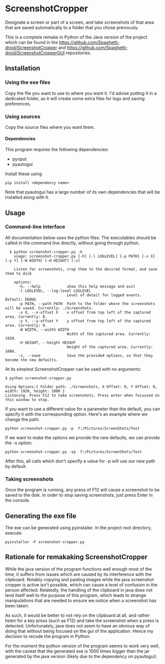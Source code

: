 # ScreenshotCropper

Designate a screen or part of a screen, and take screenshots of that area that are saved automatically to a folder that you chose previously.

This is a complete remake in Python of the Java version of the project which can be found in the https://github.com/Spaghetti-droid/ScreenshotCropper and https://github.com/Spaghetti-droid/ScreenshotCropperGUI repositories.

## Installation
### Using the exe files
Copy the file you want to use to where you want it. I'd advise putting it in a dedicated folder, as it will create some extra files for logs and saving preferences.
### Using sources
Copy the source files where you want them.
#### Dependencies
This program requires the following dependencies:    
- pynput
- pyautogui

Install these using
    
    pip install <dependency name>


Note that pyautogui has a large number of its own dependencies that will be installed along with it.

## Usage

### Command-line interface

All documentation below uses the python files. The executables should be called in the command line directly, without going through python.

      $ python screenshot-cropper.py -h
        usage: screenshot-cropper.py [-h] [-l LOGLEVEL] [-p PATH] [-x X] [-y Y] [-W WIDTH] [-H HEIGHT] [-s]

        Listen for screenshots, crop them to the desired format, and save them to disk

        options:
          -h, --help            show this help message and exit
          -l LOGLEVEL, --log-level LOGLEVEL
                                Level of detail for logged events. Default: DEBUG
          -p PATH, --path PATH  Path to the folder where the screenshots will be saved. Currently: ./Screenshots.
          -x X, --x-offset X    x offset from top left of the captured area. Currently: 0.
          -y Y, --y-offset Y    y offset from top left of the captured area. Currently: 0.
          -W WIDTH, --width WIDTH
                                Width of the captured area. Currently: 1920.
          -H HEIGHT, --height HEIGHT
                                Height of the captured area. Currently: 1080.
          -s, --save            Save the provided options, so that they become the new defaults.

At its simplest ScreenshotCropper can be used with no arguments:
        
    $ python screenshot-cropper.py
    
    Using Options:{ Folder path: ./Screenshots, X Offset: 0, Y Offset: 0, width: 1920, height: 1080 }
    Listening. Press F12 to take screenshots. Press enter when focussed on this window to stop.

If you want to use a different value for a parameter than the default, you can specify it with the corresponding option. Here's an example where we change the path:

    python screenshot-cropper.py -p  f:/Pictures/ScreenShots/Test

If we want to make the options we provide the new defaults, we can provide the -s option:

    python screenshot-cropper.py -sp  f:/Pictures/ScreenShots/Test

After this, all calls which don't specify a value for -p will use our new path by default.

### Taking screenshots

Once the program is running, any press of F12 will cause a screenshot to be saved to the disk. In order to stop saving screenshots, just press Enter in the console.

## Generating the exe file
The exe can be generated using pyinstaller. In the project root directory, execute:
    
    pyinstaller -F screenshot-cropper.py

## Rationale for remakaking ScreenshotCropper
While the java version of the program functions well enough most of the time, it suffers from issues which are caused by its interference with the clipboard. Notably copying and pasting images while the java screenshot cropper is active isn't possible, which can cause a level of confusion in the person affected. Relatedly, the handling of the clipboard in java does not lend itself well to the purpose of this program, which leads to strange manipulations that are needed to ensure we notice when a screenshot has been taken.

As such, it would be better to not rely on the clipboard at all, and rather listen for a key press (such as F12) and take the screenshot when a press is detected. Unfortunately, java does not seem to have an obvious way of doing that without being focused on the gui of the application. Hence my decision to recode the program in Python.

For the moment the python version of the program seems to work very well, with the caveat that the generated exe is 1000 times bigger than the jar generated by the java version (likely due to the dependency on pyautogui).
